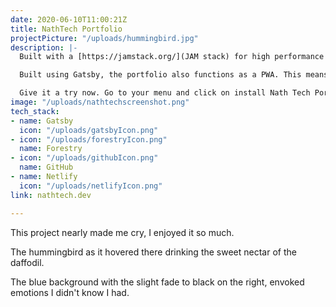 ```yaml
---
date: 2020-06-10T11:00:21Z
title: NathTech Portfolio
projectPicture: "/uploads/hummingbird.jpg"
description: |-
  Built with a [https://jamstack.org/](JAM stack) for high performance and security, this portfolio shows off some of the latest web technologies.

  Built using Gatsby, the portfolio also functions as a PWA. This means you can access the website offline, and can also install the site as a web app on your phone.

  Give it a try now. Go to your menu and click on install Nath Tech Portfolio.
image: "/uploads/nathtechscreenshot.png"
tech_stack:
- name: Gatsby
  icon: "/uploads/gatsbyIcon.png"
- icon: "/uploads/forestryIcon.png"
  name: Forestry
- icon: "/uploads/githubIcon.png"
  name: GitHub
- name: Netlify
  icon: "/uploads/netlifyIcon.png"
link: nathtech.dev

---
```

This project nearly made me cry, I enjoyed it so much.

The hummingbird as it hovered there drinking the sweet nectar of the daffodil.

The blue background with the slight fade to black on the right, envoked emotions I didn't know I had.